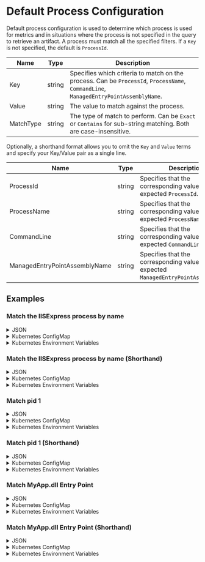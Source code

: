 # Default Process Configuration

Default process configuration is used to determine which process is used for metrics and in situations where the process is not specified in the query to retrieve an artifact. A process must match all the specified filters. If a `Key` is not specified, the default is `ProcessId`.

| Name | Type | Description |
|---|---|---|
| Key | string | Specifies which criteria to match on the process. Can be `ProcessId`, `ProcessName`, `CommandLine`, `ManagedEntryPointAssemblyName`. |
| Value | string | The value to match against the process. |
| MatchType | string | The type of match to perform. Can be `Exact` or `Contains` for sub-string matching. Both are case-insensitive.|


Optionally, a shorthand format allows you to omit the `Key` and `Value` terms and specify your Key/Value pair as a single line.

| Name | Type | Description |
|---|---|---|
| ProcessId | string | Specifies that the corresponding value is the expected `ProcessId`. |
| ProcessName | string | Specifies that the corresponding value is the expected `ProcessName`. |
| CommandLine | string | Specifies that the corresponding value is the expected `CommandLine`.|
| ManagedEntryPointAssemblyName | string | Specifies that the corresponding value is the expected `ManagedEntryPointAssemblyName`. |

## Examples

### Match the IISExpress process by name

<details>
  <summary>JSON</summary>

  ```json
  {
    "DefaultProcess": {
      "Filters": [{
        "Key": "ProcessName",
        "Value": "iisexpress"
      }]
    },
  }
  ```
</details>

<details>
  <summary>Kubernetes ConfigMap</summary>

  ```yaml
  DefaultProcess__Filters__0__Key: "ProcessName"
  DefaultProcess__Filters__0__Value: "iisexpress"
  ```
</details>

<details>
  <summary>Kubernetes Environment Variables</summary>

  ```yaml
  - name: DotnetMonitor_DefaultProcess__Filters__0__Key
    value: "ProcessName"
  - name: DotnetMonitor_DefaultProcess__Filters__0__Value
    value: "iisexpress"
  ```
</details>

### Match the IISExpress process by name (Shorthand)

<details>
  <summary>JSON</summary>

  ```json
  {
    "DefaultProcess": {
      "Filters": [{
        "ProcessName": "iisexpress"
      }]
    },
  }
  ```
</details>

<details>
  <summary>Kubernetes ConfigMap</summary>

  ```yaml
  DefaultProcess__Filters__0__ProcessName: "iisexpress"
  ```
</details>

<details>
  <summary>Kubernetes Environment Variables</summary>

  ```yaml
  - name: DotnetMonitor_DefaultProcess__Filters__0__ProcessName
    value: "iisexpress"
  ```
</details>

### Match pid 1

<details>
  <summary>JSON</summary>

  ```json
  {
    "DefaultProcess": {
      "Filters": [{
        "Key": "ProcessId",
        "Value": "1"
      }]
    },
  }
  ```
</details>

<details>
  <summary>Kubernetes ConfigMap</summary>

  ```yaml
  DefaultProcess__Filters__0__Key: "ProcessId"
  DefaultProcess__Filters__0__Value: "1"
  ```
</details>

<details>
  <summary>Kubernetes Environment Variables</summary>

  ```yaml
  - name: DotnetMonitor_DefaultProcess__Filters__0__Key
    value: "ProcessId"
  - name: DotnetMonitor_DefaultProcess__Filters__0__Value
    value: "1"
  ```
</details>

### Match pid 1 (Shorthand)

<details>
  <summary>JSON</summary>

  ```json
  {
    "DefaultProcess": {
      "Filters": [{
        "ProcessId": "1"
      }]
    },
  }
  ```
</details>

<details>
  <summary>Kubernetes ConfigMap</summary>

  ```yaml
  DefaultProcess__Filters__0__ProcessId: "1"
  ```
</details>

<details>
  <summary>Kubernetes Environment Variables</summary>

  ```yaml
  - name: DotnetMonitor_DefaultProcess__Filters__0__ProcessId
    value: "1"
  ```
</details>

### Match MyApp.dll Entry Point

<details>
  <summary>JSON</summary>

  ```json
  {
    "DefaultProcess": {
      "Filters": [{
        "Key": "ManagedEntryPointAssemblyName",
        "Value": "MyApp"
      }]
    },
  }
  ```
</details>

<details>
  <summary>Kubernetes ConfigMap</summary>

  ```yaml
  DefaultProcess__Filters__0__Key: "ManagedEntryPointAssemblyName"
  DefaultProcess__Filters__0__Value: "MyApp"
  ```
</details>

<details>
  <summary>Kubernetes Environment Variables</summary>

  ```yaml
  - name: DotnetMonitor_DefaultProcess__Filters__0__Key
    value: "ManagedEntryPointAssemblyName"
  - name: DotnetMonitor_DefaultProcess__Filters__0__Value
    value: "MyApp"
  ```
</details>

### Match MyApp.dll Entry Point (Shorthand)

<details>
  <summary>JSON</summary>

  ```json
  {
    "DefaultProcess": {
      "Filters": [{
        "ManagedEntryPointAssemblyName": "MyApp"
      }]
    },
  }
  ```
</details>

<details>
  <summary>Kubernetes ConfigMap</summary>

  ```yaml
  DefaultProcess__Filters__0__ManagedEntryPointAssemblyName: "MyApp"
  ```
</details>

<details>
  <summary>Kubernetes Environment Variables</summary>

  ```yaml
  - name: DotnetMonitor_DefaultProcess__Filters__0__ManagedEntryPointAssemblyName
    value: "MyApp"
  ```
</details>
